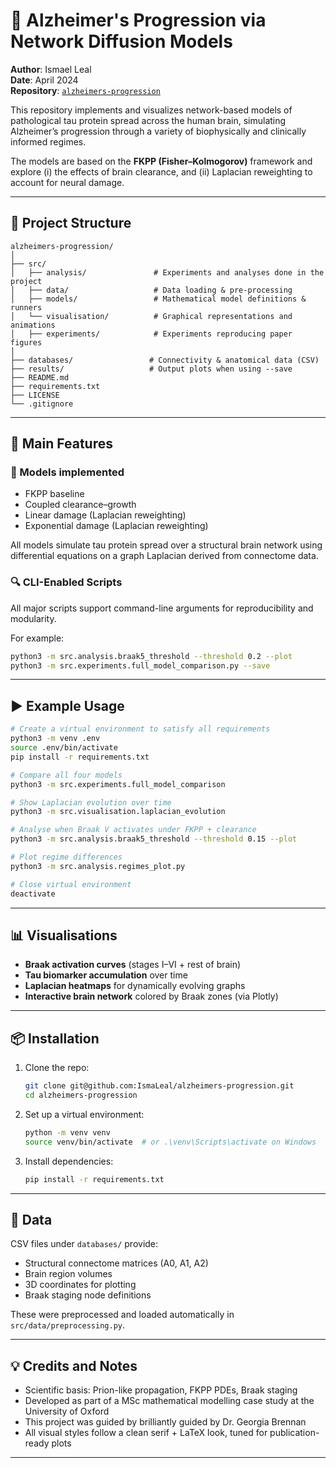 # 🧠 Alzheimer's Progression via Network Diffusion Models

**Author**: Ismael Leal  
**Date**: April 2024  
**Repository**: [`alzheimers-progression`](https://github.com/IsmaLeal/alzheimers-progression)

This repository implements and visualizes network-based models of pathological tau protein spread across the human brain, simulating Alzheimer’s progression through a variety of biophysically and clinically informed regimes.

The models are based on the **FKPP (Fisher–Kolmogorov)** framework and explore (i) the effects of brain clearance, and (ii) Laplacian reweighting to account for neural damage.

---

## 📁 Project Structure

```
alzheimers-progression/
│
├── src/
│   ├── analysis/               # Experiments and analyses done in the project
│   ├── data/                   # Data loading & pre-processing
│   ├── models/                 # Mathematical model definitions & runners
│   └── visualisation/          # Graphical representations and animations
│   ├── experiments/            # Experiments reproducing paper figures
│
├── databases/                 # Connectivity & anatomical data (CSV)
├── results/                   # Output plots when using --save
├── README.md
├── requirements.txt
├── LICENSE
└── .gitignore
```

---

## 🧪 Main Features

### 🧬 Models implemented
- FKPP baseline
- Coupled clearance–growth
- Linear damage (Laplacian reweighting)
- Exponential damage (Laplacian reweighting)

All models simulate tau protein spread over a structural brain network using differential equations on a graph Laplacian derived from connectome data.

### 🔍 CLI-Enabled Scripts

All major scripts support command-line arguments for reproducibility and modularity.

For example:

```bash
python3 -m src.analysis.braak5_threshold --threshold 0.2 --plot
python3 -m src.experiments.full_model_comparison.py --save
```

---

## ▶️ Example Usage

```bash
# Create a virtual environment to satisfy all requirements
python3 -m venv .env
source .env/bin/activate
pip install -r requirements.txt

# Compare all four models
python3 -m src.experiments.full_model_comparison

# Show Laplacian evolution over time
python3 -m src.visualisation.laplacian_evolution

# Analyse when Braak V activates under FKPP + clearance
python3 -m src.analysis.braak5_threshold --threshold 0.15 --plot

# Plot regime differences
python3 -m src.analysis.regimes_plot.py

# Close virtual environment
deactivate
```

---

## 📊 Visualisations

- **Braak activation curves** (stages I–VI + rest of brain)
- **Tau biomarker accumulation** over time
- **Laplacian heatmaps** for dynamically evolving graphs
- **Interactive brain network** colored by Braak zones (via Plotly)

---

## 📦 Installation

1. Clone the repo:
   ```bash
   git clone git@github.com:IsmaLeal/alzheimers-progression.git
   cd alzheimers-progression
   ```

2. Set up a virtual environment:
   ```bash
   python -m venv venv
   source venv/bin/activate  # or .\venv\Scripts\activate on Windows
   ```

3. Install dependencies:
   ```bash
   pip install -r requirements.txt
   ```

---

## 📁 Data

CSV files under `databases/` provide:

- Structural connectome matrices (A0, A1, A2)
- Brain region volumes
- 3D coordinates for plotting
- Braak staging node definitions

These were preprocessed and loaded automatically in `src/data/preprocessing.py`.

---

## 💡 Credits and Notes

- Scientific basis: Prion-like propagation, FKPP PDEs, Braak staging
- Developed as part of a MSc mathematical modelling case study at the University of Oxford
- This project was guided by brilliantly guided by Dr. Georgia Brennan
- All visual styles follow a clean serif + LaTeX look, tuned for publication-ready plots

---
